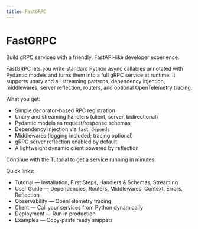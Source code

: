```yaml
---
title: FastGRPC
---
```


# FastGRPC

Build gRPC services with a friendly, FastAPI-like developer experience.

FastGRPC lets you write standard Python async callables annotated with Pydantic models and turns them into a full gRPC service at runtime. It supports unary and all streaming patterns, dependency injection, middlewares, server reflection, routers, and optional OpenTelemetry tracing.

What you get:

- Simple decorator-based RPC registration
- Unary and streaming handlers (client, server, bidirectional)
- Pydantic models as request/response schemas
- Dependency injection via `fast_depends`
- Middlewares (logging included; tracing optional)
- gRPC server reflection enabled by default
- A lightweight dynamic client powered by reflection

Continue with the Tutorial to get a service running in minutes.

Quick links:

- Tutorial — Installation, First Steps, Handlers & Schemas, Streaming
- User Guide — Dependencies, Routers, Middlewares, Context, Errors, Reflection
- Observability — OpenTelemetry tracing
- Client — Call your services from Python dynamically
- Deployment — Run in production
- Examples — Copy-paste ready snippets

